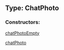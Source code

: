 ## Type: ChatPhoto  

### Constructors:

[chatPhotoEmpty](../constructors/chatPhotoEmpty.md)  

[chatPhoto](../constructors/chatPhoto.md)  

